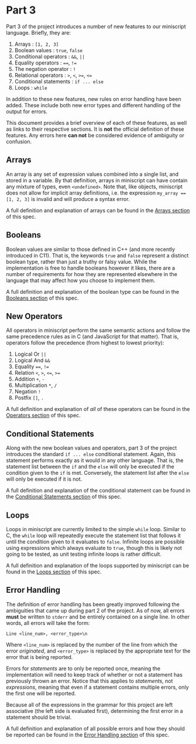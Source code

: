 # Part 3

Part 3 of the project introduces a number of new features to our miniscript language. Briefly, they are:

  1. Arrays : `[1, 2, 3]`
  2. Boolean values : `true`, `false`
  3. Conditional operators : `&&`, `||`
  4. Equality operators : `==`, `!=`
  5. The negation operator : `!`
  6. Relational operators : `>`, `<`, `>=`, `<=`
  7. Conditional statements : `if ... else`
  8. Loops : `while`

In addition to these new features, new rules on error handling have been added. These include both new error types and different handling of the output for errors.

This document provides a brief overview of each of these features, as well as links to their respective sections. It is **not** the official definition of these features. Any errors here **can not** be considered evidence of ambiguity or confusion.


## Arrays
An array is any set of expression values combined into a single list, and stored in a variable. By that definition, arrays in miniscript can have contain any mixture of types, even `<undefined>`. Note that, like objects, miniscript does not allow for implicit array definitions, i.e. the expression `my_array == [1, 2, 3]` is invalid and will produce a syntax error.

A full definition and explanation of arrays can be found in the [Arrays section]() of this spec.


## Booleans
Boolean values are similar to those defined in C++ (and more recently introduced in C11). That is, the keywords `true` and `false` represent a distinct boolean type, rather than just a truthy or falsy value. While the implementation is free to handle booleans however it likes, there are a number of requirements for how they are represented elsewhere in the language that may affect how you choose to implement them.

A full definition and explanation of the boolean type can be found in the [Booleans section]() of this spec.


## New Operators
All operators in miniscript perform the same semantic actions and follow the same precedence rules as in C (and JavaScript for that matter). That is, operators follow the precedence (from highest to lowest priority):

  1. Logical Or `||`
  2. Logical And `&&`
  3. Equality `==`, `!=`
  4. Relation `<`, `>`, `<=`, `>=`
  5. Addition `+`, `-`
  6. Multiplication `*`, `/`
  7. Negation `!`
  8. Postfix `[]`, `.`

A full definition and explanation of *all* of these operators can be found in the [Operators section]() of this spec.


## Conditional Statements
Along with the new boolean values and operators, part 3 of the project introduces the standard `if ... else` conditional statement. Again, this statement performs exactly as it would in any other language. That is, the statement list between the `if` and the `else` will only be executed if the condition given to the `if` is met. Conversely, the statement list after the `else` will only be executed if it is not.

A full definition and explanation of the conditional statement can be found in the [Conditional Statements section]() of this spec.


## Loops
Loops in miniscript are currently limited to the simple `while` loop. Similar to C, the `while` loop will repeatedly execute the statement list that follows it until the condition given to it evaluates to `false`. Infinite loops are possible using expressions which always evaluate to `true`, though this is likely not going to be tested, as unit testing infinite loops is rather difficult.

A full definition and explanation of the loops supported by miniscript can be found in the [Loops section]() of this spec.


## Error Handling
The definition of error handling has been greatly improved following the ambiguities that came up during part 2 of the project. As of now, all errors **must** be written to `stderr` and be entirely contained on a single line. In other words, all errors will take the form:

    Line <line_num>, <error_type>\n

Where `<line_num>` is replaced by the number of the line from which the error *originated*, and `<error_type>` is replaced by the appropriate text for the error that is being reported.

Errors for *statements* are to only be reported once, meaning the implementation will need to keep track of whether or not a statement has previously thrown an error. Notice that this applies to *statements*, not *expressions*, meaning that even if a statement contains multiple errors, only the first one will be reported.

Because all of the expressions in the grammar for this project are left associative (the left side is evaluated first), determining the first error in a statement should be trivial.

A full definition and explanation of all possible errors and how they should be reported can be found in the [Error Handling section]() of this spec.
